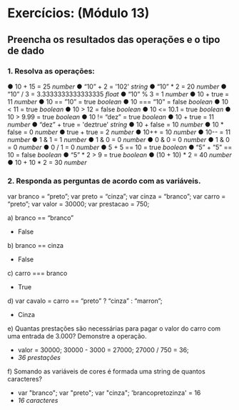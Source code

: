 # Exercícios: (Módulo 13)  

## Preencha os resultados das operações e o tipo de dado

### 1. Resolva as operações:  

● 10 + 15 = 25 *number*
● “10” + 2 = '102' *string*
● “10” * 2 = 20 *number*
● “10” / 3 = 3.3333333333333335 *float*
● “10” % 3 = 1 *number*
● 10 + true = 11 *number*
● 10 == ”10” = true *boolean*
● 10 === “10” = false *boolean*
● 10 < 11 = true *boolean*
● 10 > 12 = false *boolean*
● 10 <= 10.1 = true *boolean*
● 10 > 9.99 = true *boolean*
● 10 != “dez” = true *boolean*
● 10 + true = 11 *number*
● “dez” + true = 'deztrue' *string*
● 10 + false = 10 *number*
● 10 * false = 0 *number*
● true + true = 2 *number*
● 10++ = 10 *number*
● 10-- = 11 *number*
● 1 & 1 = 1 *number*
● 1 & 0 = 0 *number*
● 0 & 0 = 0 *number*
● 1 & 0 = 0 *number*
● 0 / 1 =  0 *number*
● 5 + 5 == 10 = true *boolean*
● “5” + ”5” == 10 = false *boolean*
● “5” * 2 > 9 = true *boolean*
● (10 + 10) * 2 = 40 *number*
● 10 + 10 * 2 =  30 *number*


###  2. Responda as perguntas de acordo com as variáveis.  

var branco = “preto”;
var preto = “cinza”;
var cinza = “branco”;
var carro = “preto”;
var valor = 30000;
var prestacao = 750;  

a) branco == “branco”
 - False  

b) branco == cinza
 - False  

c) carro === branco  
 - True  
 
d) var cavalo = carro == “preto” ? “cinza” : “marron”;
 - Cinza   
 
e) Quantas prestações são necessárias para pagar o valor do carro com uma entrada
de 3.000? Demonstre a operação.   
 - valor = 30000; 30000 - 3000 = 27000; 27000 / 750 = 36;
 - *36 prestações*   

f) Somando as variáveis de cores é formada uma string de quantos caracteres?   
 - var "branco"; var "preto"; var "cinza"; 'brancopretozinza' = 16
 - *16 caracteres*
